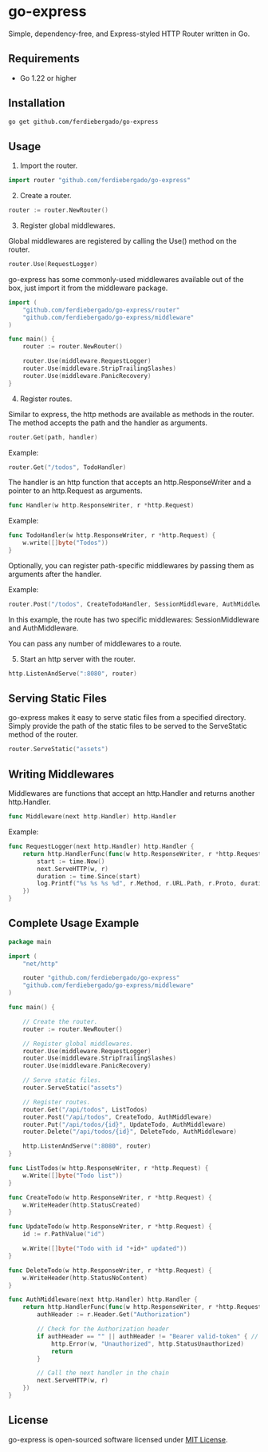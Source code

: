 # go-express

Simple, dependency-free, and Express-styled HTTP Router written in Go.

## Requirements

- Go 1.22 or higher

## Installation

```sh
go get github.com/ferdiebergado/go-express
```

## Usage

1. Import the router.

```go
import router "github.com/ferdiebergado/go-express"
```

2. Create a router.

```go
router := router.NewRouter()
```

3. Register global middlewares.

Global middlewares are registered by calling the Use() method on the router.

```go
router.Use(RequestLogger)
```

go-express has some commonly-used middlewares available out of the box, just import it from the middleware package.

```go
import (
	"github.com/ferdiebergado/go-express/router"
	"github.com/ferdiebergado/go-express/middleware"
)

func main() {
	router := router.NewRouter()

	router.Use(middleware.RequestLogger)
	router.Use(middleware.StripTrailingSlashes)
	router.Use(middleware.PanicRecovery)
}
```

4. Register routes.

Similar to express, the http methods are available as methods in the router. The method accepts the path and the handler as arguments.

```go
router.Get(path, handler)
```

Example:

```go
router.Get("/todos", TodoHandler)
```

The handler is an http function that accepts an http.ResponseWriter and a pointer to an http.Request as arguments.

```go
func Handler(w http.ResponseWriter, r *http.Request)
```

Example:

```go
func TodoHandler(w http.ResponseWriter, r *http.Request) {
    w.write([]byte("Todos"))
}
```

Optionally, you can register path-specific middlewares by passing them as arguments after the handler.

Example:

```go
router.Post("/todos", CreateTodoHandler, SessionMiddleware, AuthMiddleware)
```

In this example, the route has two specific middlewares: SessionMiddleware and AuthMiddleware.

You can pass any number of middlewares to a route.

5. Start an http server with the router.

```go
http.ListenAndServe(":8080", router)
```

## Serving Static Files

go-express makes it easy to serve static files from a specified directory. Simply provide the path of the static files to be served to the ServeStatic method of the router.

```go
router.ServeStatic("assets")
```

## Writing Middlewares

Middlewares are functions that accept an http.Handler and returns another http.Handler.

```go
func Middleware(next http.Handler) http.Handler
```

Example:

```go
func RequestLogger(next http.Handler) http.Handler {
	return http.HandlerFunc(func(w http.ResponseWriter, r *http.Request) {
		start := time.Now()
		next.ServeHTTP(w, r)
		duration := time.Since(start)
		log.Printf("%s %s %s %d", r.Method, r.URL.Path, r.Proto, duration)
	})
}
```

## Complete Usage Example

```go
package main

import (
	"net/http"

	router "github.com/ferdiebergado/go-express"
	"github.com/ferdiebergado/go-express/middleware"
)

func main() {

	// Create the router.
	router := router.NewRouter()

	// Register global middlewares.
	router.Use(middleware.RequestLogger)
	router.Use(middleware.StripTrailingSlashes)
	router.Use(middleware.PanicRecovery)

	// Serve static files.
	router.ServeStatic("assets")

	// Register routes.
	router.Get("/api/todos", ListTodos)
	router.Post("/api/todos", CreateTodo, AuthMiddleware)
	router.Put("/api/todos/{id}", UpdateTodo, AuthMiddleware)
	router.Delete("/api/todos/{id}", DeleteTodo, AuthMiddleware)

	http.ListenAndServe(":8080", router)
}

func ListTodos(w http.ResponseWriter, r *http.Request) {
	w.Write([]byte("Todo list"))
}

func CreateTodo(w http.ResponseWriter, r *http.Request) {
	w.WriteHeader(http.StatusCreated)
}

func UpdateTodo(w http.ResponseWriter, r *http.Request) {
	id := r.PathValue("id")

	w.Write([]byte("Todo with id "+id+" updated"))
}

func DeleteTodo(w http.ResponseWriter, r *http.Request) {
	w.WriteHeader(http.StatusNoContent)
}

func AuthMiddleware(next http.Handler) http.Handler {
	return http.HandlerFunc(func(w http.ResponseWriter, r *http.Request) {
		authHeader := r.Header.Get("Authorization")

		// Check for the Authorization header
		if authHeader == "" || authHeader != "Bearer valid-token" { // replace "valid-token" with actual validation logic
			http.Error(w, "Unauthorized", http.StatusUnauthorized)
			return
		}

		// Call the next handler in the chain
		next.ServeHTTP(w, r)
	})
}
```

## License

go-express is open-sourced software licensed under [MIT License](https://github.com/ferdiebergado/go-express/blob/main/LICENSE).
